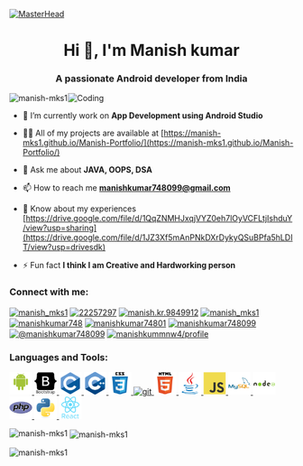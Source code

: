 [![MasterHead](https://media.istockphoto.com/id/1470350413/vector/software-developer-working-with-computers.jpg?s=612x612&w=0&k=20&c=rMDiFqhfe3PUzikjGeCuSl-x4YlXFCcnM_psO4MlOU0=)]()
<h1 align="center">Hi 👋, I'm Manish kumar</h1>
<h3 align="center">A passionate Android developer from India</h3>
<img align="right" alt="Coding" width="400" src="https://camo.githubusercontent.com/cae12fddd9d6982901d82580bdf321d81fb299141098ca1c2d4891870827bf17/68747470733a2f2f6d69726f2e6d656469756d2e636f6d2f6d61782f313336302f302a37513379765349765f7430696f4a2d5a2e676966"/>
<p align="left"> <img src="https://komarev.com/ghpvc/?username=manish-mks1&label=Profile%20views&color=0e75b6&style=flat" alt="manish-mks1" /> </p>


- 🌱 I’m currently work on **App Development using Android Studio**

- 👨‍💻 All of my projects are available at [https://manish-mks1.github.io/Manish-Portfolio/](https://manish-mks1.github.io/Manish-Portfolio/)

- 💬 Ask me about **JAVA, OOPS, DSA**

- 📫 How to reach me **manishkumar748099@gmail.com**

- 📄 Know about my experiences [https://drive.google.com/file/d/1QqZNMHJxqjVYZ0eh7lOyVCFLtjIshduY/view?usp=sharing](https://drive.google.com/file/d/1JZ3Xf5mAnPNkDXrDykyQSuBPfa5hLDIT/view?usp=drivesdk)

- ⚡ Fun fact **I think I am Creative and Hardworking person**

<h3 align="left">Connect with me:</h3>
<p align="left">
<a href="https://twitter.com/manish_mks1" target="blank"><img align="center" src="https://raw.githubusercontent.com/rahuldkjain/github-profile-readme-generator/master/src/images/icons/Social/twitter.svg" alt="manish_mks1" height="30" width="40" /></a>
<a href="https://stackoverflow.com/users/22257297" target="blank"><img align="center" src="https://raw.githubusercontent.com/rahuldkjain/github-profile-readme-generator/master/src/images/icons/Social/stack-overflow.svg" alt="22257297" height="30" width="40" /></a>
<a href="https://fb.com/manish.kr.9849912" target="blank"><img align="center" src="https://raw.githubusercontent.com/rahuldkjain/github-profile-readme-generator/master/src/images/icons/Social/facebook.svg" alt="manish.kr.9849912" height="30" width="40" /></a>
<a href="https://instagram.com/manish_mks1" target="blank"><img align="center" src="https://raw.githubusercontent.com/rahuldkjain/github-profile-readme-generator/master/src/images/icons/Social/instagram.svg" alt="manish_mks1" height="30" width="40" /></a>
<a href="https://www.codechef.com/users/manishkumar748" target="blank"><img align="center" src="https://cdn.jsdelivr.net/npm/simple-icons@3.1.0/icons/codechef.svg" alt="manishkumar748" height="30" width="40" /></a>
<a href="https://www.hackerrank.com/manishkumar74801" target="blank"><img align="center" src="https://raw.githubusercontent.com/rahuldkjain/github-profile-readme-generator/master/src/images/icons/Social/hackerrank.svg" alt="manishkumar74801" height="30" width="40" /></a>
<a href="https://www.leetcode.com/manishkumar748099" target="blank"><img align="center" src="https://raw.githubusercontent.com/rahuldkjain/github-profile-readme-generator/master/src/images/icons/Social/leet-code.svg" alt="manishkumar748099" height="30" width="40" /></a>
<a href="https://www.hackerearth.com/@manishkumar748099" target="blank"><img align="center" src="https://raw.githubusercontent.com/rahuldkjain/github-profile-readme-generator/master/src/images/icons/Social/hackerearth.svg" alt="@manishkumar748099" height="30" width="40" /></a>
<a href="https://auth.geeksforgeeks.org/user/manishkummnw4/profile" target="blank"><img align="center" src="https://raw.githubusercontent.com/rahuldkjain/github-profile-readme-generator/master/src/images/icons/Social/geeks-for-geeks.svg" alt="manishkummnw4/profile" height="30" width="40" /></a>
</p>

<h3 align="left">Languages and Tools:</h3>
<p align="left"> <a href="https://developer.android.com" target="_blank" rel="noreferrer"> <img src="https://raw.githubusercontent.com/devicons/devicon/master/icons/android/android-original-wordmark.svg" alt="android" width="40" height="40"/> </a> <a href="https://getbootstrap.com" target="_blank" rel="noreferrer"> <img src="https://raw.githubusercontent.com/devicons/devicon/master/icons/bootstrap/bootstrap-plain-wordmark.svg" alt="bootstrap" width="40" height="40"/> </a> <a href="https://www.cprogramming.com/" target="_blank" rel="noreferrer"> <img src="https://raw.githubusercontent.com/devicons/devicon/master/icons/c/c-original.svg" alt="c" width="40" height="40"/> </a> <a href="https://www.w3schools.com/cpp/" target="_blank" rel="noreferrer"> <img src="https://raw.githubusercontent.com/devicons/devicon/master/icons/cplusplus/cplusplus-original.svg" alt="cplusplus" width="40" height="40"/> </a> <a href="https://www.w3schools.com/css/" target="_blank" rel="noreferrer"> <img src="https://raw.githubusercontent.com/devicons/devicon/master/icons/css3/css3-original-wordmark.svg" alt="css3" width="40" height="40"/> </a> <a href="https://git-scm.com/" target="_blank" rel="noreferrer"> <img src="https://www.vectorlogo.zone/logos/git-scm/git-scm-icon.svg" alt="git" width="40" height="40"/> </a> <a href="https://www.w3.org/html/" target="_blank" rel="noreferrer"> <img src="https://raw.githubusercontent.com/devicons/devicon/master/icons/html5/html5-original-wordmark.svg" alt="html5" width="40" height="40"/> </a> <a href="https://www.java.com" target="_blank" rel="noreferrer"> <img src="https://raw.githubusercontent.com/devicons/devicon/master/icons/java/java-original.svg" alt="java" width="40" height="40"/> </a> <a href="https://developer.mozilla.org/en-US/docs/Web/JavaScript" target="_blank" rel="noreferrer"> <img src="https://raw.githubusercontent.com/devicons/devicon/master/icons/javascript/javascript-original.svg" alt="javascript" width="40" height="40"/> </a> <a href="https://www.mysql.com/" target="_blank" rel="noreferrer"> <img src="https://raw.githubusercontent.com/devicons/devicon/master/icons/mysql/mysql-original-wordmark.svg" alt="mysql" width="40" height="40"/> </a> <a href="https://nodejs.org" target="_blank" rel="noreferrer"> <img src="https://raw.githubusercontent.com/devicons/devicon/master/icons/nodejs/nodejs-original-wordmark.svg" alt="nodejs" width="40" height="40"/> </a> <a href="https://www.php.net" target="_blank" rel="noreferrer"> <img src="https://raw.githubusercontent.com/devicons/devicon/master/icons/php/php-original.svg" alt="php" width="40" height="40"/> </a> <a href="https://www.python.org" target="_blank" rel="noreferrer"> <img src="https://raw.githubusercontent.com/devicons/devicon/master/icons/python/python-original.svg" alt="python" width="40" height="40"/> </a> <a href="https://reactjs.org/" target="_blank" rel="noreferrer"> <img src="https://raw.githubusercontent.com/devicons/devicon/master/icons/react/react-original-wordmark.svg" alt="react" width="40" height="40"/> </a> </p>

<p><img align="left" src="https://github-readme-stats.vercel.app/api/top-langs?username=manish-mks1&show_icons=true&locale=en&layout=compact" alt="manish-mks1" /></p>

<p>&nbsp;<img align="center" src="https://github-readme-stats.vercel.app/api?username=manish-mks1&show_icons=true&locale=en" alt="manish-mks1" /></p>

<p><img align="center" src="https://github-readme-streak-stats.herokuapp.com/?user=manish-mks1&" alt="manish-mks1" /></p>
